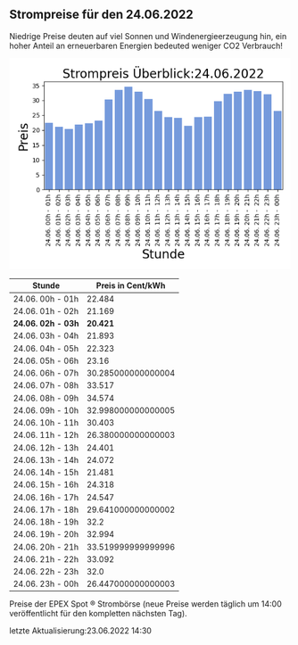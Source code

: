 
## Strompreise für den 24.06.2022

Niedrige Preise deuten auf viel Sonnen und Windenergieerzeugung hin, ein hoher Anteil an erneuerbaren Energien bedeuted weniger CO2 Verbrauch!

![Strompreis übersicht](imgs/strompreis_uebersicht.png)

| Stunde | Preis in Cent/kWh |
|---|---|
| 24.06. 00h -  01h | 22.484 | 
| 24.06. 01h -  02h | 21.169 | 
| **24.06. 02h -  03h** | **20.421** | 
| 24.06. 03h -  04h | 21.893 | 
| 24.06. 04h -  05h | 22.323 | 
| 24.06. 05h -  06h | 23.16 | 
| 24.06. 06h -  07h | 30.285000000000004 | 
| 24.06. 07h -  08h | 33.517 | 
| 24.06. 08h -  09h | 34.574 | 
| 24.06. 09h -  10h | 32.998000000000005 | 
| 24.06. 10h -  11h | 30.403 | 
| 24.06. 11h -  12h | 26.380000000000003 | 
| 24.06. 12h -  13h | 24.401 | 
| 24.06. 13h -  14h | 24.072 | 
| 24.06. 14h -  15h | 21.481 | 
| 24.06. 15h -  16h | 24.318 | 
| 24.06. 16h -  17h | 24.547 | 
| 24.06. 17h -  18h | 29.641000000000002 | 
| 24.06. 18h -  19h | 32.2 | 
| 24.06. 19h -  20h | 32.994 | 
| 24.06. 20h -  21h | 33.519999999999996 | 
| 24.06. 21h -  22h | 33.092 | 
| 24.06. 22h -  23h | 32.0 | 
| 24.06. 23h -  00h | 26.447000000000003 | 

Preise der EPEX Spot ® Strombörse (neue Preise werden täglich um 14:00 veröffentlicht für den kompletten nächsten Tag).

letzte Aktualisierung:23.06.2022 14:30